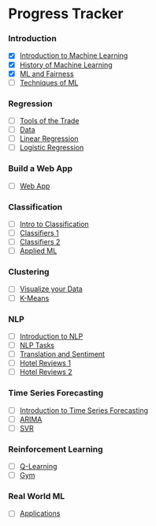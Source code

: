 # Progress Tracker

### Introduction
  - [x] [Introduction to Machine Learning](../1-Introduction/1-intro-to-ML/README.md)
  - [x] [History of Machine Learning](../1-Introduction/2-history-of-ML/README.md)
  - [x] [ML and Fairness](../1-Introduction/3-fairness/README.md)
  - [ ] [Techniques of ML](../1-Introduction/4-techniques-of-ML/README.md)

### Regression
  - [ ] [Tools of the Trade](../2-Regression/1-Tools/README.md)
  - [ ] [Data](../2-Regression/2-Data/README.md)
  - [ ] [Linear Regression](../2-Regression/3-Linear/README.md)
  - [ ] [Logistic Regression](../2-Regression/4-Logistic/README.md)

### Build a Web App
  - [ ] [Web App](../3-Web-App/1-Web-App/README.md)

### Classification
  - [ ] [Intro to Classification](../4-Classification/1-Introduction/README.md)
  - [ ] [Classifiers 1](../4-Classification/2-Classifiers-1/README.md)
  - [ ] [Classifiers 2](../4-Classification/3-Classifiers-2/README.md)
  - [ ] [Applied ML](../4-Classification/4-Applied/README.md)

### Clustering
  - [ ] [Visualize your Data](../5-Clustering/1-Visualize/README.md)
  - [ ] [K-Means](../5-Clustering/2-K-Means/README.md)

### NLP
  - [ ] [Introduction to NLP](../6-NLP/1-Introduction-to-NLP/README.md)
  - [ ] [NLP Tasks](../6-NLP/2-Tasks/README.md)
  - [ ] [Translation and Sentiment](../6-NLP/3-Translation-Sentiment/README.md)
  - [ ] [Hotel Reviews 1](../6-NLP/4-Hotel-Reviews-1/README.md)
  - [ ] [Hotel Reviews 2](../6-NLP/5-Hotel-Reviews-2/README.md)

### Time Series Forecasting
  - [ ] [Introduction to Time Series Forecasting](../7-TimeSeries/1-Introduction/README.md)
  - [ ] [ARIMA](../7-TimeSeries/2-ARIMA/README.md)
  - [ ] [SVR](../7-TimeSeries/3-SVR/README.md)

### Reinforcement Learning
  - [ ] [Q-Learning](../8-Reinforcement/1-QLearning/README.md)
  - [ ] [Gym](../8-Reinforcement/2-Gym/README.md)

### Real World ML
  - [ ] [Applications](../9-Real-World/1-Applications/README.md)
